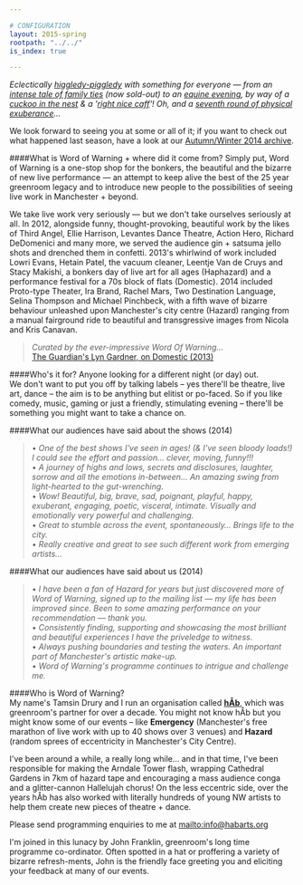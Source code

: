 ```yaml
---

# CONFIGURATION
layout: 2015-spring
rootpath: "../../"
is_index: true

---
```

*Eclectically [higgledy-piggledy](/current/2015-haphazard) with something for everyone — from an [intense tale of family ties](/current/2015-spring/cade) (*now sold-out*) to an [equine evening](/current/2015-spring/vandecruys), by way of a [cuckoo in the nest](/current/2015-spring/thomas) & a '[right nice caff](/current/2015-spring/h&d)'! Oh, and a [seventh round of physical exuberance](/current/2015-turn)…*               
                
We look forward to seeing you at some or all of it; if you want to check out what happened last season, have a look at our [Autumn/Winter 2014 archive](/archive/2014-autumnwinter).        
        
####What is Word of Warning + where did it come from?
Simply put, Word of Warning is a one-stop shop for the bonkers, the beautiful and the bizarre of new live performance — an attempt to keep alive the best of the 25 year greenroom legacy and to introduce new people to the possibilities of seeing live work in Manchester + beyond.

We take live work very seriously — but we don't take ourselves seriously at all. In 2012, alongside funny, thought-provoking, beautiful work by the likes of Third Angel, Ellie Harrison, Levantes Dance Theatre, Action Hero, Richard DeDomenici and many more, we served the audience gin + satsuma jello shots and drenched them in confetti. 2013's whirlwind of work included Lowri Evans, Hetain Patel, the vacuum cleaner, Leentje Van de Cruys and Stacy Makishi, a bonkers day of live art for all ages (Haphazard) and a performance festival for a 70s block of flats (Domestic). 2014 included Proto-type Theater, Ira Brand, Rachel Mars, Two Destination Language, Selina Thompson and Michael Pinchbeck, with a fifth wave of bizarre behaviour unleashed upon Manchester's city centre (Hazard) ranging from a manual fairground ride to beautiful and transgressive images from Nicola and Kris Canavan.            
                
>*Curated by the ever-impressive Word Of Warning…*<br>[The Guardian's Lyn Gardner, on Domestic (2013)](http://www.theguardian.com/stage/2013/nov/02/this-weeks-theatre)
        
####Who's it for? Anyone looking for a different night (or day) out.            
We don't want to put you off by talking labels – yes there'll be theatre, live art, dance – the aim is to be anything but elitist or po-faced. So if you like comedy, music, gaming or just a friendly, stimulating evening – there'll be something you might want to take a chance on.                 
        
####What our audiences have said about the shows (2014)    
>• *One of the best shows I've seen in ages! (& I've seen bloody loads!) I could see the effort and passion… clever, moving, funny!!!*<br>• *A journey of highs and lows, secrets and disclosures, laughter, sorrow and all the emotions in-between… An amazing swing from light-hearted to the gut-wrenching.*<br>• *Wow! Beautiful, big, brave, sad, poignant, playful, happy, exuberant, engaging, poetic, visceral, intimate. Visually and emotionally very powerful and challenging.*<br>• *Great to stumble across the event, spontaneously… Brings life to the city.*<br>• *Really creative and great to see such different work from emerging artists…*                  
                
####What our audiences have said about us (2014)            
>• *I have been a fan of Hazard for years but just discovered more of Word of Warning, signed up to the mailing list — my life has been improved since. Been to some amazing performance on your recommendation — thank you.*<br>• *Consistently finding, supporting and showcasing the most brilliant and beautiful experiences I have the priveledge to witness.*<br>• *Always pushing boundaries and testing the waters. An important part of Manchester's artistic make-up.*<br>• *Word of Warning's programme continues to intrigue and challenge me.*          
        
####Who is Word of Warning?         
My name's Tamsin Drury and I run an organisation called **[hÅb](/hab)**, which was greenroom's partner for over a decade. You might not know hÅb but you might know some of our events – like **Emergency** (Manchester's free marathon of live work with up to 40 shows over 3 venues) and **Hazard** (random sprees of eccentricity in Manchester's City Centre).

I've been around a while, a really long while… and in that time, I've been responsible for making the Arndale Tower flash, wrapping Cathedral Gardens in 7km of hazard tape and encouraging a mass audience conga and a glitter-cannon Hallelujah chorus! On the less eccentric side, over the years hÅb has also worked with literally hundreds of young NW artists to help them create new pieces of theatre + dance.
          
Please send programming enquiries to me at <mailto:info@habarts.org>             

I'm joined in this lunacy by John Franklin, greenroom's long time programme co-ordinator. Often spotted in a hat or proffering a variety of bizarre refresh-ments, John is the friendly face greeting you and eliciting your feedback at many of our events.
